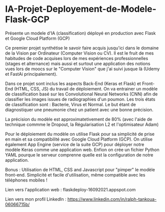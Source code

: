 # IA-Projet-Deployement-de-Modele-Flask-GCP
Présente un modele d'IA (classification) déployé en production avec Flask et Google Cloud Platform (GCP)

Ce premier projet synthétise le savoir faire acquis jusqu'ici dans le domaine de la Vision par Ordinateur (Computer Vision ou CV).
Il est le fruit de mes habitudes de code acquises lors de mes expériences professionnelles (stages et alternance) mais aussi et surtout 
une application des notions vues lors de moocs sur le "Computer Vision" que j'ai suivi jusque là (Udemy et FastAi principalement). 

Dans ce projet sont inclus les aspects Back-End (Keras et Flask) et Front-End (HTML, CSS, JS) du travail de déploiement.
On va entrainer un modèle de classification basé sur les Convolutional Neural Networks (CNN) afin de classifier les images issues de radiographies d'un poumon.
Les trois états de classification sont : Bacterie, Virus et Normal. Le but étant de diagnostiquer une pneumonie chez un patient avec une bonne précision.

La précision du modèle est approximatetivement de 80% (avec l'aide de technique commme le Dropout, la Régularisation L2 et l'optimisateur Adam)

Pour le déploiement du modèle on utilise Flask pour sa simplicité de prise en main et sa compatibilité avec Google Cloud Platform (GCP).
On utilise également App Engine (service de la suite GCP) pour déployer notre modèle Keras comme une application web.
Enfion on crée un fichier Python YAML pourque le serveur comprenne quelle est la configuration de notre application.


Bonus : Utilisation de HTML, CSS and Javascript pour "pimper" le modèle front-end. Simplicité et facile d'utilisation, même compatible avec les téléphones mobiles !

Lien vers l'application web :  flaskdeploy-16092021.appspot.com 

Lien vers mon profil LinkedIn : https://www.linkedin.com/in/ralph-tankoua-06066715b/
